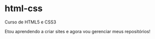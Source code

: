 # html-css
 Curso de HTML5 e CSS3

  Etou aprendendo a criar sites e agora vou gerenciar meus repositórios!
